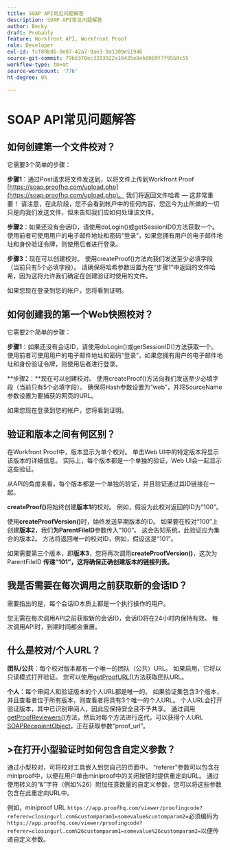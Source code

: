 ```yaml
---
title: SOAP API常见问题解答
description: SOAP API常见问题解答
author: Becky
draft: Probably
feature: Workfront API, Workfront Proof
role: Developer
exl-id: fcf89bd6-0e07-42a7-9ae3-9a1309e51946
source-git-commit: 79b6370ec3283922a16435e8eb8069f7f9560c55
workflow-type: tm+mt
source-wordcount: '776'
ht-degree: 0%

---
```


# SOAP API常见问题解答

## 如何创建第一个文件校对？

它需要3个简单的步骤：

**步骤1**：通过Post请求将文件发送到，以将文件上传到Workfront Proof  [https://soap.proofhq.com/upload.php](https://soap.proofhq.com/upload.php)。 我们将返回文件哈希 — 这非常重要！ 请注意，在此阶段，您不会看到帐户中的任何内容，您迄今为止所做的一切只是向我们发送文件，但未告知我们应如何处理该文件。

**步骤2**：如果还没有会话ID，请使用doLogin()或getSessionID()方法获取一个。 使用前者可使用用户的电子邮件地址和密码“登录”，如果您拥有用户的电子邮件地址和身份验证令牌，则使用后者进行登录。

**步骤3：**&#x200B;现在可以创建校对。 使用createProof()方法向我们发送至少必填字段（当前只有5个必填字段）。 请确保将哈希参数设置为在“步骤1”中返回的文件哈希，因为这将允许我们确定在创建验证时使用的文件。

如果您现在登录到您的帐户，您将看到证明。

## 如何创建我的第一个Web快照校对？

它需要2个简单的步骤：

**步骤1**：如果还没有会话ID，请使用doLogin()或getSessionID()方法获取一个。 使用前者可使用用户的电子邮件地址和密码“登录”，如果您拥有用户的电子邮件地址和身份验证令牌，则使用后者进行登录。

**步骤2：**现在可以创建校对。 使用createProof()方法向我们发送至少必填字段（当前只有5个必填字段）。 确保将Hash参数设置为“web”，并将SourceName参数设置为要捕获的网页的URL。

如果您现在登录到您的帐户，您将看到证明。

## 验证和版本之间有何区别？

在Workfront Proof中，版本显示为单个校对。 单击Web UI中的特定版本将显示该版本的详细信息。 实际上，每个版本都是一个单独的验证，Web UI会一起显示这些验证。

从API的角度来看，每个版本都是一个单独的验证，并且验证通过其ID链接在一起。

**createProof()**&#x200B;将始终创建&#x200B;**版本1**&#x200B;的校对。 例如，假设为此校对返回的ID为“100”。

使用&#x200B;**createProofVersion()**&#x200B;时，始终发送早期版本的ID。 如果要在校对“100”上创建&#x200B;**版本2**，我们&#x200B;**为ParentFileID**&#x200B;参数传入“100”。 这会告知系统，此验证应为集合的版本2。 方法将返回唯一的校对ID，例如，假设这是“101”。

如果需要第三个版本，即&#x200B;**版本3**，您将再次调用&#x200B;**createProofVersion()**，这次为ParentFileID **传递“101”，这将确保正确创建版本的链接列表。**

## 我是否需要在每次调用之前获取新的会话ID？

需要指出的是，每个会话ID本质上都是一个执行操作的用户。 

您无需在每次调用API之前获取新的会话ID，会话ID将在24小时内保持有效。 每次调用API时，到期时间都会重置。

## 什么是校对/个人URL？

**团队/公共**：每个校对版本都有一个唯一的团队（公共）URL。 如果启用，它将以只读模式打开验证。 您可以使用[getProofURL()](https://api.proofhq.com/home/proofs/getproofurl.html)方法获取团队URL。

**个人**：每个审阅人和验证版本的个人URL都是唯一的。 如果验证集包含3个版本，并且查看者位于所有版本，则查看者将具有3个唯一的个人URL。 个人URL会打开验证版本，其中已识别审阅人，因此应保持安全且不予共享。 通过调用[getProofReviewers()](https://api.proofhq.com/home/proofs/getproofreviewers.html)方法，然后对每个方法进行迭代，可以获得个人URL  [SOAPRecepientObject](https://api.proofhq.com/home/objects/soaprecipientobject.html)，正在获取参数“proof_url”。

## >在打开小型验证时如何包含自定义参数？

通过小型校对，可将校对工具嵌入到您自己的页面中。 “referer”参数可以包含在miniproof中，以便在用户单击miniproof中的关闭按钮时提供重定向URL。 通过使用转义的“&amp;”字符（例如%26）附加任意数量的自定义参数，您可以将这些参数包含在此重定向URL中。

例如，miniproof URL
`https://app.proofhq.com/viewer/proofingcode?referer=closingurl.com&customparam1=somevalue&customparam2=`必须编码为 
`https://app.proofhq.com/viewer/proofingcode?referer=closingurl.com%26customparam1=somevalue%26customparam2=`以便传递自定义参数。


